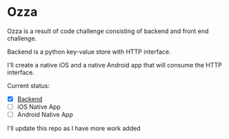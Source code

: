 # Ozza

Ozza is a result of code challenge consisting of backend and front end challenge.

Backend is a python key-value store with HTTP interface.

I'll create a native iOS and a native Android app that will consume the HTTP interface.

Current status:

- [x] [Backend]()
- [ ] iOS Native App
- [ ] Android Native App

I'll update this repo as I have more work added
